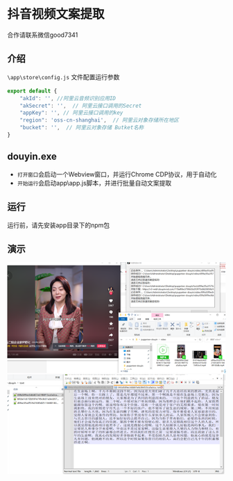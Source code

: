 # 抖音视频文案提取

合作请联系微信good7341

## 介绍

`\app\store\config.js` 文件配置运行参数

```javascript
export default {
    "akId": '', //阿里云音频识别应用ID
    "akSecret": '',  // 阿里云接口调用的Secret
    "appKey": '', // 阿里云接口调用的key
    "region": 'oss-cn-shanghai',  // 阿里云对象存储所在地区
    "bucket": '',  // 阿里云对象存储 Butket名称
}
```

## douyin.exe

* `打开窗口`会启动一个Webview窗口，并运行Chrome CDP协议，用于自动化
* `开始运行`会启动app\app.js脚本，并进行批量自动文案提取

## 运行

运行前，请先安装app目录下的npm包

## 演示
![1.png](demo%2F1.png)
![2.png](demo%2F2.png)


